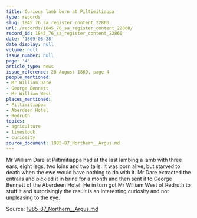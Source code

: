 ```yaml
---
title: Curious lamb born at Piltimitiappa
type: records
slug: 1845_76_sa_register_content_22860
url: /records/1845_76_sa_register_content_22860/
record_id: 1845_76_sa_register_content_22860
date: '1869-08-28'
date_display: null
volume: null
issue_number: null
page: '4'
article_type: news
issue_reference: 28 August 1869, page 4
people_mentioned:
- Mr William Dare
- George Bennett
- Mr William West
places_mentioned:
- Piltimitiappa
- Aberdeen Hotel
- Redruth
topics:
- agriculture
- livestock
- curiosity
source_document: 1985-87_Northern__Argus.md
---
```


Mr William Dare at Piltimitiappa had at the last lambing a lamb with three ears, eight legs, two loins and two tails.  It was born alive, but starved to death when the ewe would have nothing to do with it.  Mr Dare extracted the entrails and pickled it in brine for a month and then sent it to George Bennett of the Aberdeen Hotel.  He in turn got Mr William West of Redruth to stuff it and surprisingly the result is an interesting curiosity and not unpleasing to the eye.

Source: [1985-87_Northern__Argus.md](/downloads/markdown/1985-87_Northern__Argus.md)
